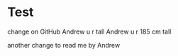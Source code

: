 # Test
change on GitHub
Andrew u r tall
Andrew u r 185 cm tall

another change to read me by Andrew
